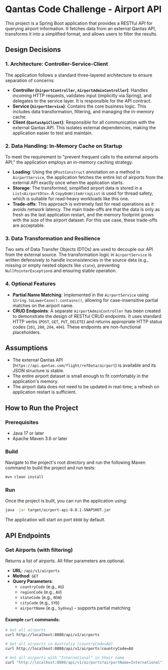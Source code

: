 # Qantas Code Challenge - Airport API

This project is a Spring Boot application that provides a RESTful API for querying airport information. It fetches data from an external Qantas API, transforms it into a simplified format, and allows users to filter the results.

## Design Decisions

### 1. Architecture: Controller-Service-Client
The application follows a standard three-layered architecture to ensure separation of concerns:
- **Controller (`AirportController`, `AirportAdminController`)**: Handles incoming HTTP requests, validates input (implicitly via Spring), and delegates to the service layer. It is responsible for the API contract.
- **Service (`AirportService`)**: Contains the core business logic. This includes data transformation, filtering, and managing the in-memory cache.
- **Client (`QantasApiClient`)**: Responsible for all communication with the external Qantas API. This isolates external dependencies, making the application easier to test and maintain.

### 2. Data Handling: In-Memory Cache on Startup
To meet the requirement to "prevent frequent calls to the external airports API," the application employs an in-memory caching strategy.
- **Loading**: Using the `@PostConstruct` annotation on a method in `AirportService`, the application fetches the entire list of airports from the external API exactly once when the application starts.
- **Storage**: The transformed, simplified airport data is stored in a `List<AirportDto>`. A `CopyOnWriteArrayList` is used for thread safety, which is suitable for read-heavy workloads like this one.
- **Trade-offs**: This approach is extremely fast for read operations as it avoids network latency. The main trade-offs are that the data is only as fresh as the last application restart, and the memory footprint grows with the size of the airport dataset. For this use case, these trade-offs are acceptable.

### 3. Data Transformation and Resilience
Two sets of Data Transfer Objects (DTOs) are used to decouple our API from the external source. The transformation logic in `AirportService` is written defensively to handle inconsistencies in the source data (e.g., missing or empty nested objects like `state`), preventing `NullPointerException`s and ensuring stable operation.

### 4. Optional Features
- **Partial Name Matching**: Implemented in the `AirportService` using `String.toLowerCase().contains()`, allowing for case-insensitive partial matches on the airport name.
- **CRUD Endpoints**: A separate `AirportAdminController` has been created to demonstrate the design of RESTful CRUD endpoints. It uses standard HTTP verbs (`POST`, `GET`, `PUT`, `DELETE`) and returns appropriate HTTP status codes (`201`, `200`, `204`, `404`). These endpoints are non-functional placeholders.

## Assumptions
- The external Qantas API (`https://api.qantas.com/flight/refData/airport`) is available and its JSON structure is stable.
- The entire airport dataset is small enough to fit comfortably in the application's memory.
- The airport data does not need to be updated in real-time; a refresh on application restart is sufficient.

## How to Run the Project

### Prerequisites
- Java 17 or later
- Apache Maven 3.6 or later

### Build
Navigate to the project's root directory and run the following Maven command to build the project and run tests:
```bash
mvn clean install
```

### Run
Once the project is built, you can run the application using:
```bash
java -jar target/airport-api-0.0.1-SNAPSHOT.jar
```
The application will start on port `8080` by default.

## API Endpoints

### Get Airports (with filtering)
Returns a list of airports. All filter parameters are optional.

- **URL**: `/api/v1/airports`
- **Method**: `GET`
- **Query Parameters**:
    - `countryCode` (e.g., `AU`)
    - `regionCode` (e.g., `AU`)
    - `stateCode` (e.g., `NSW`)
    - `cityCode` (e.g., `SYD`)
    - `airportName` (e.g., `Sydney`) - supports partial matching

#### Example `curl` commands:
```bash
# Get all airports
curl http://localhost:8080/api/v1/airports

# Get all airports in Australia (countryCode=AU)
curl http://localhost:8080/api/v1/airports?countryCode=AU

# Get all airports with "International" in their name
curl "http://localhost:8080/api/v1/airports?airportName=International"
```
